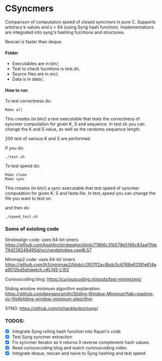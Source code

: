 # CSyncmers

Comparison of computation speed of closed syncmers in pure C. Supports arbitrary k values and s < 64 (using Syng hash function). Implementations are integrated into syng's hashing fucntions and structures.

Rescan is faster than deque.

#### Folder
- Executables are in bin/;
- Test to check fucntions is test.sh;
- Source files are in src/;
- Data is in data/;


#### How to run
To test correctness do:

```
Make all
```
This creates (in bin/) a test executable that tests the correctness of syncmer computation for given K, S and sequence.
In test.sh you can change the K and S value, as well as the randoms sequence length.

200 test of various K and S are performed.

If you do:

```
./test.sh 
```

To test speed do:

```
Make clean
Make sync
```
This creates (in bin/) a sync executable that test speed of syncmer computation for given K, S and fasta file.
In test_speed you can change the file you want to test on.

and then do

```
./speed_test.sh 
```

### Some of existing code

Strobealign code: uses 64-bit smers 
https://github.com/ksahlin/strobealign/blob/71866c31b578e5166c83aaf1fde79d238246490d/src/randstrobes.cpp#L57

Minimap2 code: uses 64-bit smers
https://github.com/lh3/minimap2/blob/c2f07ff2ac8bdc5c6768e63191e614ea9012bd5d/sketch.c#L145-L192

Curiouscoding blog:
https://curiouscoding.nl/posts/fast-minimizers/

Sliding window minimum algorithm explanation:
https://github.com/keegancsmith/Sliding-Window-Minimum?tab=readme-ov-file#sliding-window-minimum-algorithm

SYNG: 
https://github.com/richarddurbin/syng/

### TODOS:
- [x] Integrate Syng rolling hash function into Rayan's code
- [x] Test Syng syncmer extraction
- [x] Fix syncmer iterator as it returns 0 reverse complement hash values.
- [x] Read curiouscoding blog and watch curiouscoding video
- [x] Integrate deque, rescan and naive to Syng hashing and test speed
